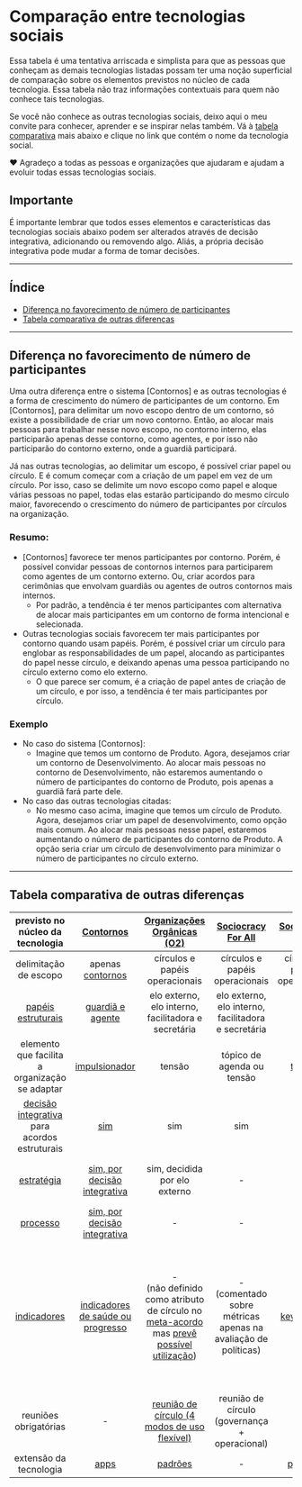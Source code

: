 # Comparação entre tecnologias sociais
Essa tabela é uma tentativa arriscada e simplista para que as pessoas que conheçam as demais tecnologias listadas possam ter uma noção superficial de comparação sobre os elementos previstos no núcleo de cada tecnologia.
Essa tabela não traz informações contextuais para quem não conhece tais tecnologias.

Se você não conhece as outras tecnologias sociais, deixo aqui o meu convite para conhecer, aprender e se inspirar nelas também. Vá à [tabela comparativa](#tabela-comparativa-de-outras-diferen%C3%A7as) mais abaixo e clique no link que contém o nome da tecnologia social.

❤️ Agradeço a todas as pessoas e organizações que ajudaram e ajudam a evoluir todas essas tecnologias sociais.

## Importante

É importante lembrar que todos esses elementos e características das tecnologias sociais abaixo podem ser alterados através de decisão integrativa, adicionando ou removendo algo. Aliás, a própria decisão integrativa pode mudar a forma de tomar decisões.

---
## Índice
- [Diferença no favorecimento de número de participantes](https://github.com/renatoac/contornos/wiki/Compara%C3%A7%C3%A3o-entre-tecnologias-sociais#diferen%C3%A7a-no-favorecimento-de-n%C3%BAmero-de-participantes)
- [Tabela comparativa de outras diferenças](https://github.com/renatoac/contornos/wiki/Compara%C3%A7%C3%A3o-entre-tecnologias-sociais#tabela-comparativa-de-outras-diferen%C3%A7as)

---

## Diferença no favorecimento de número de participantes
Uma outra diferença entre o sistema [Contornos] e as outras tecnologias é a forma de crescimento do número de participantes de um contorno.
Em [Contornos], para delimitar um novo escopo dentro de um contorno, só existe a possibilidade de criar um novo contorno. Então, ao alocar mais pessoas para trabalhar nesse novo escopo, no contorno interno, elas participarão apenas desse contorno, como agentes, e por isso não participarão do contorno externo, onde a guardiã participará.

Já nas outras tecnologias, ao delimitar um escopo, é possível criar papel ou círculo. E é comum começar com a criação de um papel em vez de um círculo. Por isso, caso se delimite um novo escopo como papel e aloque várias pessoas no papel, todas elas estarão participando do mesmo círculo maior, favorecendo o crescimento do número de participantes por círculos na organização.

### Resumo:
- [Contornos] favorece ter menos participantes por contorno. Porém, é possível convidar pessoas de contornos internos para participarem como agentes de um contorno externo. Ou, criar acordos para cerimônias que envolvam guardiãs ou agentes de outros contornos mais internos.
  - Por padrão, a tendência é ter menos participantes com alternativa de alocar mais participantes em um contorno de forma intencional e selecionada. 
- Outras tecnologias sociais favorecem ter mais participantes por contorno quando usam papéis. Porém, é possível criar um círculo para englobar as responsabilidades de um papel, alocando as participantes do papel nesse círculo, e deixando apenas uma pessoa participando no círculo externo como elo externo.
  - O que parece ser comum, é a criação de papel antes de criação de um círculo, e por isso, a tendência é ter mais participantes por círculo.  

### Exemplo
- No caso do sistema [Contornos]:
  - Imagine que temos um contorno de Produto. Agora, desejamos criar um contorno de Desenvolvimento. Ao alocar mais pessoas no contorno de Desenvolvimento, não estaremos aumentando o número de participantes do contorno de Produto, pois apenas a guardiã fará parte dele.
- No caso das outras tecnologias citadas:
  - No mesmo caso acima, imagine que temos um círculo de Produto. Agora, desejamos criar um papel de desenvolvimento, como opção mais comum. Ao alocar mais pessoas nesse papel, estaremos aumentando o número de participantes do contorno de Produto. A opção seria criar um círculo de desenvolvimento para minimizar o número de participantes no círculo externo.


---

## Tabela comparativa de outras diferenças
|  previsto no núcleo da tecnologia | [Contornos](https://github.com/renatoac/contornos/wiki) | [Organizações Orgânicas (O2)](https://o2.targetteal.com/) | [Sociocracy For All](https://www.sociocracyforall.org/) | [Sociocracia 3.0](https://sociocracy30.org/) | [Holacracia](https://www.holacracy.org/) |
| :-------------: | :-------------: | :-------------: | :-------------: | :-------------: | :-------------: |
| delimitação de escopo  | apenas [contornos](https://github.com/renatoac/contornos/wiki#2-contornos) | círculos e papéis operacionais  | círculos e papéis operacionais  | círculos e papéis operacionais | círculos e papéis operacionais |
| [papéis estruturais](https://github.com/renatoac/contornos/wiki#3-participa%C3%A7%C3%A3o-em-contornos) | [guardiã e agente](https://github.com/renatoac/contornos/wiki#3-participa%C3%A7%C3%A3o-em-contornos)  | elo externo, elo interno, facilitadora e secretária  | elo externo, elo interno, facilitadora e secretária  | elos | elo externo, elo interno, facilitadora e secretária  |
| elemento que facilita a organização se adaptar | [impulsionador](https://github.com/renatoac/contornos/wiki#6-impulsionadores) | tensão | tópico de agenda ou tensão | [tensão](https://patterns.sociocracy30.org/navigate-via-tension.html) | tensão |
| [decisão integrativa](https://github.com/renatoac/contornos/wiki#7-decis%C3%A3o-integrativa) para acordos estruturais | [sim](https://github.com/renatoac/contornos/wiki#7-decis%C3%A3o-integrativa) | sim | sim | sim | sim |
| [estratégia](https://github.com/renatoac/contornos/wiki#43-estrat%C3%A9gia-como)  | [sim, por decisão integrativa](https://github.com/renatoac/contornos/wiki#43-estrat%C3%A9gia-como)  | sim, decidida por elo externo  | -  | - | sim, decidida pelo elo externo  |
| [processo](https://github.com/renatoac/contornos/wiki#44-processo-como) | [sim, por decisão integrativa](https://github.com/renatoac/contornos/wiki#44-processo-como)  | - | -  | - | - |
| [indicadores](https://github.com/renatoac/contornos/wiki#48-indicadores-de-sa%C3%BAde-ou-progresso) | [indicadores de saúde ou progresso](https://github.com/renatoac/contornos/wiki#48-indicadores-de-sa%C3%BAde-ou-progresso) | -<br />(não definido como atributo de círculo no [meta-acordo](https://o2.targetteal.com/meta-acordos) mas [prevê possível utilização](https://o2.targetteal.com/meta-acordos#1-5-transparencia)) | -<br />(comentado sobre métricas apenas na avaliação de políticas) | [key metrics](https://sociocracy30.org/_res/practical-guide/S3-practical-guide.pdf) | -<br />(não é um [atributo de papel](https://github.com/holacracyone/Holacracy-Constitution/blob/v5.0-beta2/Holacracy-Constitution.md#11-role-definition) ou círculo mas deixa em aberto caso um papel [colete métricas](https://github.com/holacracyone/Holacracy-Constitution/blob/v5.0-beta2/Holacracy-Constitution.md#21-duty-of-transparency) e processe em reuniões)  
| reuniões obrigatórias | - | [reunião de círculo (4 modos de uso flexível)](https://o2.targetteal.com/meta-acordos#3-reunioes-de-circulo)  | reunião de círculo (governança + operacional)  | - | reunião de governança e reunião operacional  |
| extensão da tecnologia | [apps](https://github.com/renatoac/contornos/wiki/Apps) | [padrões](https://o2.targetteal.com/biblioteca/padroes) | - | [padrões](https://illustrations.sociocracy30.org/img/en/framework/pattern-map.png) | [apps](https://www.holacracy.org/apps) |
